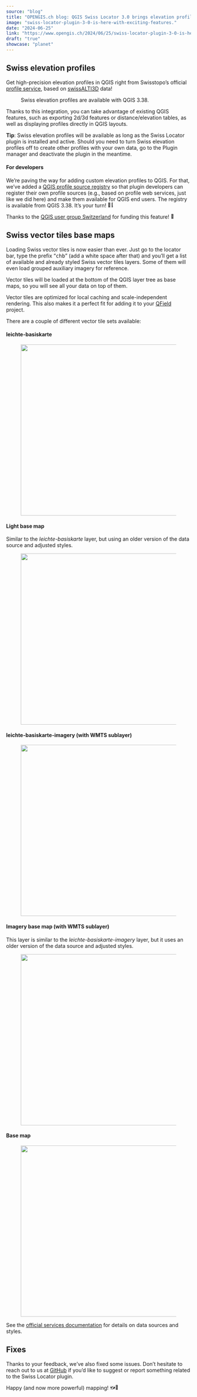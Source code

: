 ```yaml
---
source: "blog"
title: "OPENGIS.ch blog: QGIS Swiss Locator 3.0 brings elevation profiles and vector tiles"
image: "swiss-locator-plugin-3-0-is-here-with-exciting-features."
date: "2024-06-25"
link: "https://www.opengis.ch/2024/06/25/swiss-locator-plugin-3-0-is-here-with-exciting-features/"
draft: "true"
showcase: "planet"
---
```


<h2 class="wp-block-heading">Swiss elevation profiles</h2>



<p>Get high-precision elevation profiles in QGIS right from Swisstopo&#8217;s official <a href="https://api3.geo.admin.ch/services/sdiservices.html#profile" rel="noreferrer noopener" target="_blank">profile service</a>, based on <a href="https://www.swisstopo.admin.ch/en/height-model-swissalti3d" rel="noreferrer noopener" target="_blank">swissALTI3D</a> data!</p>



<figure class="wp-block-video wp-block-embed is-type-video is-provider-videopress"><div class="wp-block-embed__wrapper">

</div><figcaption>Swiss elevation profiles are available with QGIS 3.38.</figcaption></figure>



<p>Thanks to this integration, you can take advantage of existing QGIS features, such as exporting 2d/3d features or distance/elevation tables, as well as displaying profiles directly in QGIS layouts.</p>



<p><strong>Tip</strong>: Swiss elevation profiles will be available as long as the Swiss Locator plugin is installed and active. Should you need to turn Swiss elevation profiles off to create other profiles with your own data, go to the Plugin manager and deactivate the plugin in the meantime.</p>



<h4 class="wp-block-heading">For developers</h4>



<p>We&#8217;re paving the way for adding custom elevation profiles to QGIS. For that, we&#8217;ve added a <a href="https://api.qgis.org/api/classQgsProfileSourceRegistry.html" rel="noreferrer noopener" target="_blank">QGIS profile source registry</a> so that plugin developers can register their own profile sources (e.g., based on profile web services, just like we did here) and make them available for QGIS end users. The registry is available from QGIS 3.38. It&#8217;s your turn! <img alt="👩‍💻" class="wp-smiley" src="https://s.w.org/images/core/emoji/15.0.3/72x72/1f469-200d-1f4bb.png" style="height: 1em;" /></p>



<p>Thanks to the <a href="https://qgis.ch/" rel="noreferrer noopener" target="_blank">QGIS user group Switzerland</a> for funding this feature! <img alt="👏" class="wp-smiley" src="https://s.w.org/images/core/emoji/15.0.3/72x72/1f44f.png" style="height: 1em;" /></p>



<h2 class="wp-block-heading">Swiss vector tiles base maps</h2>



<p>Loading Swiss vector tiles is now easier than ever. Just go to the locator bar, type the prefix &#8220;<kbd>chb</kbd>&#8221; (add a white space after that) and you&#8217;ll get a list of available and already styled Swiss vector tiles layers. Some of them will even load grouped auxiliary imagery for reference.</p>



<p>Vector tiles will be loaded at the bottom of the QGIS layer tree as base maps, so you will see all your data on top of them.</p>



<p>Vector tiles are optimized for local caching and scale-independent rendering. This also makes it a perfect fit for adding it to your <a href="https://qfield.org/">QField</a> project.</p>



<p>There are a couple of different vector tile sets available:</p>



<h4 class="wp-block-heading">leichte-basiskarte</h4>



<figure class="wp-block-image size-large"><img alt="" class="wp-image-14627" height="466" src="https://i0.wp.com/www.opengis.ch/wp-content/uploads/2024/06/vt_leichte_basiskarte.png?resize=750%2C466&#038;ssl=1" width="750" /></figure>



<h4 class="wp-block-heading">Light base map</h4>



<p>Similar to the <em>leichte-basiskarte</em> layer, but using an older version of the data source and adjusted styles.</p>



<figure class="wp-block-image size-large"><img alt="" class="wp-image-14625" height="466" src="https://i0.wp.com/www.opengis.ch/wp-content/uploads/2024/06/vt_lightbasemap.png?resize=750%2C466&#038;ssl=1" width="750" /></figure>



<h4 class="wp-block-heading">leichte-basiskarte-imagery (with WMTS sublayer)</h4>



<figure class="wp-block-image size-large"><img alt="" class="wp-image-14628" height="466" src="https://i0.wp.com/www.opengis.ch/wp-content/uploads/2024/06/vt_leichte_basiskarte_imagery.png?resize=750%2C466&#038;ssl=1" width="750" /></figure>



<h4 class="wp-block-heading">Imagery base map (with WMTS sublayer)</h4>



<p>This layer is similar to the <em>leichte-basiskarte-imagery</em> layer, but it uses an older version of the data source and adjusted styles.</p>



<figure class="wp-block-image size-large"><img alt="" class="wp-image-14626" height="466" src="https://i0.wp.com/www.opengis.ch/wp-content/uploads/2024/06/vt_imagery_basemap.png?resize=750%2C466&#038;ssl=1" width="750" /></figure>



<h4 class="wp-block-heading">Base map</h4>



<figure class="wp-block-image size-large"><img alt="" class="wp-image-14624" height="466" src="https://i0.wp.com/www.opengis.ch/wp-content/uploads/2024/06/vt_basemap.png?resize=750%2C466&#038;ssl=1" width="750" /></figure>



<p>See the <a href="https://www.geo.admin.ch/en/vector-tiles-service-available-services-and-data" rel="noreferrer noopener" target="_blank">official services documentation</a> for details on data sources and styles.</p>



<h2 class="wp-block-heading">Fixes</h2>



<p>Thanks to your feedback, we&#8217;ve also fixed some issues. Don&#8217;t hesitate to reach out to us at <a href="https://github.com/opengisch/qgis-swiss-locator/" rel="noreferrer noopener" target="_blank">GitHub</a> if you&#8217;d like to suggest or report something related to the Swiss Locator plugin.</p>



<p>Happy (and now more powerful) mapping! <img alt="🗺" class="wp-smiley" src="https://s.w.org/images/core/emoji/15.0.3/72x72/1f5fa.png" style="height: 1em;" /><img alt="🚀" class="wp-smiley" src="https://s.w.org/images/core/emoji/15.0.3/72x72/1f680.png" style="height: 1em;" /></p>
